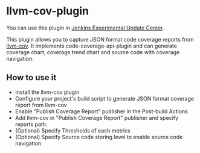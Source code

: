 # llvm-cov-plugin

You can use this plugin in [Jenkins Experimental Update Center](https://jenkins.io/doc/developer/publishing/releasing-experimental-updates/#configuring-jenkins-to-use-experimental-update-center).

This plugin allows you to capture JSON format code coverage reports from [llvm-cov](https://llvm.org/docs/CommandGuide/llvm-cov.html). It implements code-coverage-api-plugin and can generate coverage chart, coverage trend chart and source code with coverage navigation. 

## How to use it

- Install the llvm-cov plugin
- Configure your project's build script to generate JSON format coverage report from llvm-cov
- Enable "Publish Coverage Report" publisher in the Post-build Actions
- Add llvm-cov in "Publish Coverage Report" publisher and specify reports path.
- (Optional) Specify Thresholds of each metrics
- (Optional) Specify Source code storing level to enable source code navigation